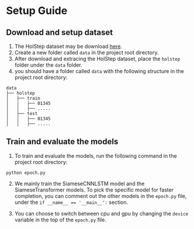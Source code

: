 # Setup Guide

## Download and setup dataset

1. The HolStep dataset may be download [here](http://cl-informatik.uibk.ac.at/cek/holstep/).
2. Create a new folder called `data` in the project root directory.
2. After download and extracing the HolStep dataset, place the  `holstep` folder under the `data` folder.
3. you should have a folder called `data` with the following structure in the project root directory:

```
data
├── holstep
│   ├── train
│   │   ├── 01345
│   │   ├── .....
│   ├── test
│   │   ├── 01345
│   │   ├── .....
```

## Train and evaluate the models
1. To train and evaluate the models, run the following command in the project root directory:
```
python epoch.py
```

2. We mainly train the SiameseCNNLSTM model and the SiameseTransformer models. To pick the specific model for faster completion, you can comment out the other models in the `epoch.py` file, under the `if __name__ == '__main__':` section.

3. You can choose to switch between cpu and gpu by changing the `device` variable in the top of the `epoch.py` file.
